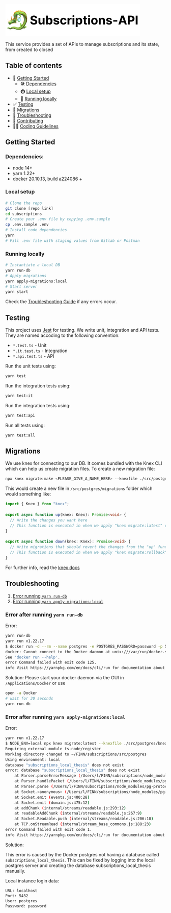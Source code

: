 ![Subscriptions](docs/logo-horizontal.png)

This service provides a set of APIs to manage subscriptions and its state, from created to closed

## Table of contents

- 🚀 [Getting Started](#getting-started)
  - 🛠 [Dependencies](#dependencies)
  - 🚇 [Local setup](#local-setup)
  - 🔗 [Running locally](#running-locally)
- ✅ [Testing](#testing)
- 💾 [Migrations](#migrations)
- 🫶 [Troubleshooting](#troubleshooting)
- 👏 [Contributing](CONTRIBUTING.md)
- 👨‍💻 [Coding Guidelines](GUIDELINES.md)

## Getting Started

### Dependencies:

- node 14+
- yarn 1.22+
- docker 20.10.13, build a224086 +

### Local setup

```bash
# Clone the repo
git clone [repo link]
cd subscriptions
# Create your .env file by copying .env.sample
cp .env.sample .env
# Install code dependencies
yarn
# Fill .env file with staging values from Gitlab or Postman
```

### Running locally

```bash
# Instantiate a local DB
yarn run-db
# Apply migrations
yarn apply-migrations:local
# Start server
yarn start
```

Check the [Troubleshooting Guide](#troubleshooting) if any errors occur.

## Testing

This project uses [Jest](https://jestjs.io/) for testing. We write unit, integration and API tests.
They are named accoding to the following convention:

- `*.test.ts` - Unit
- `*.it.test.ts` - Integration
- `*.api.test.ts` - API

Run the unit tests using:

```bash
yarn test
```

Run the integration tests using:

```bash
yarn test:it
```

Run the integration tests using:

```bash
yarn test:api
```

Run all tests using:

```bash
yarn test:all
```

## Migrations

We use knex for connecting to our DB. It comes bundled with the Knex CLI which can help us create migration files. To create a new migration file:

```bash
npx knex migrate:make <PLEASE_GIVE_A_NAME_HERE> --knexfile ./src/postgres/knexfile.ts
```

This would create a new file in `/src/postgres/migrations` folder which would something like:

```typescript
import { Knex } from "knex";

export async function up(knex: Knex): Promise<void> {
  // Write the changes you want here
  // This function is executed in when we apply "knex migrate:latest" command
}

export async function down(knex: Knex): Promise<void> {
  // Write migrations that should revert the changes from the "up" function above
  // This function is executed in when we apply "knex migrate:rollback" command
}
```

For further info, read the [knex docs](http://knexjs.org/#Migrations-CLI)

## Troubleshooting

1. [Error running `yarn run-db`](#error-after-running-yarn-run-db)
1. [Error running `yarn apply-migrations:local`](#error-after-running-yarn-apply-migrationslocal)

### Error after running `yarn run-db`

Error:

```bash
yarn run-db
yarn run v1.22.17
$ docker run -d --rm --name postgres -e POSTGRES_PASSWORD=password -p 5432:5432 postgres:12.8-alpine
docker: Cannot connect to the Docker daemon at unix:///var/run/docker.sock. Is the docker daemon running?.
See 'docker run --help'.
error Command failed with exit code 125.
info Visit https://yarnpkg.com/en/docs/cli/run for documentation about this command.
```

Solution:
Please start your docker daemon via the GUI in `/Applications/Docker` or use

```bash
open -a Docker
# wait for 30 seconds
yarn run-db
```

### Error after running `yarn apply-migrations:local`

Error:

```bash
yarn run v1.22.17
$ NODE_ENV=local npx knex migrate:latest --knexfile ./src/postgres/knexfile.ts
Requiring external module ts-node/register
Working directory changed to ~/FINN/subscriptions/src/postgres
Using environment: local
database "subscriptions_local_thesis" does not exist
error: database "subscriptions_local_thesis" does not exist
    at Parser.parseErrorMessage (/Users/l/FINN/subscriptions/node_modules/pg-protocol/src/parser.ts:369:69)
    at Parser.handlePacket (/Users/l/FINN/subscriptions/node_modules/pg-protocol/src/parser.ts:188:21)
    at Parser.parse (/Users/l/FINN/subscriptions/node_modules/pg-protocol/src/parser.ts:103:30)
    at Socket.<anonymous> (/Users/l/FINN/subscriptions/node_modules/pg-protocol/src/index.ts:7:48)
    at Socket.emit (events.js:400:28)
    at Socket.emit (domain.js:475:12)
    at addChunk (internal/streams/readable.js:293:12)
    at readableAddChunk (internal/streams/readable.js:267:9)
    at Socket.Readable.push (internal/streams/readable.js:206:10)
    at TCP.onStreamRead (internal/stream_base_commons.js:188:23)
error Command failed with exit code 1.
info Visit https://yarnpkg.com/en/docs/cli/run for documentation about this command.
```

Solution:

This error is caused by the Docker postgres not having a database called `subscriptions_local_thesis`. This can be fixed by logging into the local postgres server and creating the database subscriptions_local_thesis manually.

Local instance login data:

```
URL: localhost
Port: 5432
User: postgres
Password: password
```
